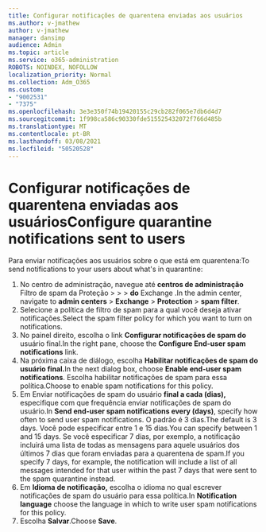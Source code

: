 ```yaml
---
title: Configurar notificações de quarentena enviadas aos usuários
ms.author: v-jmathew
author: v-jmathew
manager: dansimp
audience: Admin
ms.topic: article
ms.service: o365-administration
ROBOTS: NOINDEX, NOFOLLOW
localization_priority: Normal
ms.collection: Adm_O365
ms.custom:
- "9002531"
- "7375"
ms.openlocfilehash: 3e3e350f74b19420155c29cb282f065e7db6d4d7
ms.sourcegitcommit: 1f998ca586c90330fde515525432072f766d485b
ms.translationtype: MT
ms.contentlocale: pt-BR
ms.lasthandoff: 03/08/2021
ms.locfileid: "50520528"
---
```

# <a name="configure-quarantine-notifications-sent-to-users"></a><span data-ttu-id="b82ba-102">Configurar notificações de quarentena enviadas aos usuários</span><span class="sxs-lookup"><span data-stu-id="b82ba-102">Configure quarantine notifications sent to users</span></span>

<span data-ttu-id="b82ba-103">Para enviar notificações aos usuários sobre o que está em quarentena:</span><span class="sxs-lookup"><span data-stu-id="b82ba-103">To send notifications to your users about what's in quarantine:</span></span>

1. <span data-ttu-id="b82ba-104">No centro de administração, navegue até **centros de administração** Filtro de spam da Proteção  >    >    >  **do** Exchange .</span><span class="sxs-lookup"><span data-stu-id="b82ba-104">In the admin center, navigate to **admin centers** > **Exchange** > **Protection** > **spam filter**.</span></span>
2. <span data-ttu-id="b82ba-105">Selecione a política de filtro de spam para a qual você deseja ativar notificações.</span><span class="sxs-lookup"><span data-stu-id="b82ba-105">Select the spam filter policy for which you want to turn on notifications.</span></span>
3. <span data-ttu-id="b82ba-106">No painel direito, escolha o link **Configurar notificações de spam do** usuário final.</span><span class="sxs-lookup"><span data-stu-id="b82ba-106">In the right pane, choose the **Configure End-user spam notifications** link.</span></span>
4. <span data-ttu-id="b82ba-107">Na próxima caixa de diálogo, escolha **Habilitar notificações de spam do usuário final.**</span><span class="sxs-lookup"><span data-stu-id="b82ba-107">In the next dialog box, choose **Enable end-user spam notifications**.</span></span> <span data-ttu-id="b82ba-108">Escolha habilitar notificações de spam para essa política.</span><span class="sxs-lookup"><span data-stu-id="b82ba-108">Choose to enable spam notifications for this policy.</span></span>
5. <span data-ttu-id="b82ba-109">Em Enviar notificações de spam do usuário **final a cada (dias),** especifique com que frequência enviar notificações de spam do usuário.</span><span class="sxs-lookup"><span data-stu-id="b82ba-109">In **Send end-user spam notifications every (days)**, specify how often to send user spam notifications.</span></span> <span data-ttu-id="b82ba-110">O padrão é 3 dias.</span><span class="sxs-lookup"><span data-stu-id="b82ba-110">The default is 3 days.</span></span> <span data-ttu-id="b82ba-111">Você pode especificar entre 1 e 15 dias.</span><span class="sxs-lookup"><span data-stu-id="b82ba-111">You can specify between 1 and 15 days.</span></span> <span data-ttu-id="b82ba-112">Se você especificar 7 dias, por exemplo, a notificação incluirá uma lista de todas as mensagens para aquele usuários dos últimos 7 dias que foram enviadas para a quarentena de spam.</span><span class="sxs-lookup"><span data-stu-id="b82ba-112">If you specify 7 days, for example, the notification will include a list of all messages intended for that user within the past 7 days that were sent to the spam quarantine instead.</span></span>
6. <span data-ttu-id="b82ba-113">Em **Idioma de notificação,** escolha o idioma no qual escrever notificações de spam do usuário para essa política.</span><span class="sxs-lookup"><span data-stu-id="b82ba-113">In **Notification language** choose the language in which to write user spam notifications for this policy.</span></span>
7. <span data-ttu-id="b82ba-114">Escolha **Salvar**.</span><span class="sxs-lookup"><span data-stu-id="b82ba-114">Choose **Save**.</span></span>
